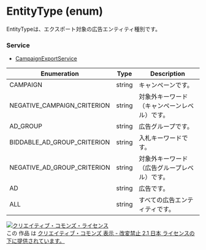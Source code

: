 # EntityType (enum)
EntityTypeは、エクスポート対象の広告エンティティ種別です。

### Service
+ [CampaignExportService](../services/CampaignExportService.md)

| Enumeration | Type | Description | 
|---|---|---|
| CAMPAIGN| string| キャンペーンです。 |
| NEGATIVE_CAMPAIGN_CRITERION| string| 対象外キーワード（キャンペーンレベル）です。 |
| AD_GROUP| string| 広告グループです。 |
| BIDDABLE_AD_GROUP_CRITERION| string| 入札キーワードです。 |
| NEGATIVE_AD_GROUP_CRITERION| string|対象外キーワード（広告グループレベル）です。 |
| AD| string| 広告です。  |
| ALL| string| すべての広告エンティティです。  |

<a rel="license" href="http://creativecommons.org/licenses/by-nd/2.1/jp/"><img alt="クリエイティブ・コモンズ・ライセンス" style="border-width:0" src="https://i.creativecommons.org/l/by-nd/2.1/jp/88x31.png" /></a><br />この 作品 は <a rel="license" href="http://creativecommons.org/licenses/by-nd/2.1/jp/">クリエイティブ・コモンズ 表示 - 改変禁止 2.1 日本 ライセンスの下に提供されています。</a>
